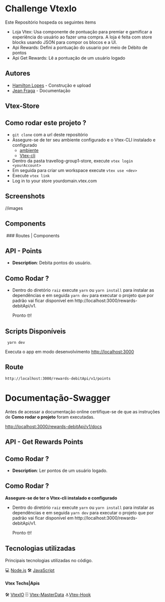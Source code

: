 #  **Challenge VtexIo**

Este Repositório hospeda os seguintes items 

  * Loja Vtex: Usa componente de pontuação para premiar e gamificar a 
    experiência do usuário ao fazer uma compra. A loja é feita com store 
    blocks usando JSON para compor os blocos e a  UI. 
  * Api Rewards: Defini a pontuação do usuario por meio de Débito de pontos 
  * Api Get Rewards: Lê a pontuação de um usuário logado

## Autores 

  * [Hamilton Lopes](https://www.linkedin.com/in/hamilton-lopes/) - Construção e upload
  * [Jean Fraga](https://www.linkedin.com/in/jean-fraga/) - Documentação

## Vtex-Store

## Como rodar este projeto ?

* `git clone` com a url deste repositório 
* Assegure-se de ter seu ambiente configurado e o  Vtex-CLI instalado e configurado
  * [ambiente](https://developers.vtex.com/vtex-developer-docs/docs/vtex-io-documentation-1-basicsetup)  
  * [Vtex-cli](https://developers.vtex.com/vtex-developer-docs/docs/vtex-io-documentation-vtex-io-cli-installation-and-command-reference) 
* Dentro da pasta travellog-group1-store, execute   `vtex login  <yourAccount>`    
* Em seguida para criar um workspace execute `vtex use <dev>`
* Execute `vtex link`
* Log in to your store yourdomain.vtex.com


## Screenshots 

  //images

##  Components 

​	### Routes | Components  

## API  - Points  

   * **Description**: Debita pontos do usuário.   

## Como Rodar ?

* Dentro do diretório `raiz`  execute `yarn` ou  `yarn install`  para instalar as dependências e em seguida `yarn dev` para executar o projeto que por padrão vai ficar disponível em
  http://localhost:3000/rewards-debitApi/v1.

  Pronto 🤓!

## Scripts Disponíveis 

  ` yarn dev`

  Executa o app em modo desenvolvimento [http://localhost:3000](http://localhost:3000/)

## Route

   `http://localhost:3000/rewards-debitApi/v1/points`

   

# Documentação-Swagger

  Antes de acessar a documentação online certifique-se de que as instruções de **Como rodar o projeto** foram executadas. 

[http://localhost:3000/rewards-debitApi/v1/docs](http://localhost:3000/rewards-debitApi/v1/docs)


## API  - Get Rewards Points  

## Como Rodar ?

   * **Description**: Ler pontos de um usuário logado.

## Como Rodar ?

**Assegure-se de ter o Vtex-cli instalado e configurado**

* Dentro do diretório `raiz`  execute `yarn` ou  `yarn install`  para instalar as dependências e em seguida `yarn dev` para executar o projeto que por padrão vai ficar disponível em
  http://localhost:3000/rewards-debitApi/v1.

  Pronto 🤓!

## Tecnologias utilizadas

Principais tecnologias utilizadas no código.

💻 [Node.js](https://nodejs.org/)
🛠 [JavaScript](https://www.javascript.com/)

#### Vtex Techs|Apis

🛠 [VtexIO](https://vtex.com/pt-br/blog/vtex-book/vtexbook-vtex-io/)
🗄️ [Vtex-MasterData](https://developers.vtex.com/vtex-rest-api/reference/master-data-api-v2-overview)
⚓[Vtex-Hook](https://developers.vtex.com/vtex-rest-api/docs/orders-feed)


